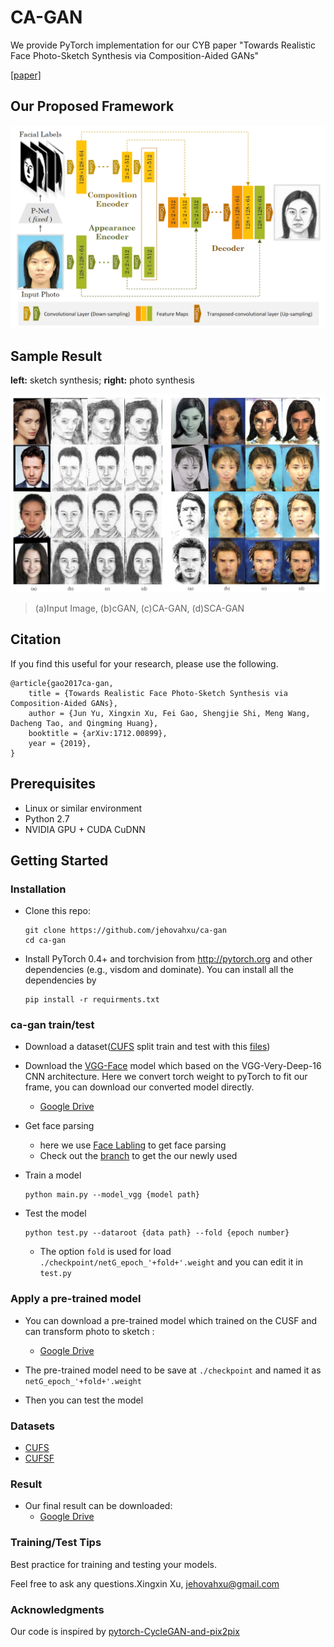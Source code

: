 # CA-GAN
We provide PyTorch implementation for our CYB paper "Towards Realistic Face Photo-Sketch Synthesis via Composition-Aided GANs"

[[paper]](https://arxiv.org/abs/1712.00899)
## Our Proposed Framework
![](imgs/architecture1.png)

## Sample Result
**left:** sketch synthesis; **right:** photo synthesis

![](imgs/result1.png)
> (a)Input Image, (b)cGAN, (c)CA-GAN, (d)SCA-GAN

## Citation
If you find this useful for your research, please use the following.
```
@article{gao2017ca-gan,
	title = {Towards Realistic Face Photo-Sketch Synthesis via Composition-Aided GANs},
	author = {Jun Yu, Xingxin Xu, Fei Gao, Shengjie Shi, Meng Wang, Dacheng Tao, and Qingming Huang},
	booktitle = {arXiv:1712.00899},
	year = {2019},
}
```

## Prerequisites
- Linux or similar environment
- Python 2.7
- NVIDIA GPU + CUDA CuDNN

## Getting Started
### Installation
- Clone this repo:
    ```shell script
    git clone https://github.com/jehovahxu/ca-gan
    cd ca-gan
    ```
- Install PyTorch 0.4+ and torchvision from http://pytorch.org and other dependencies (e.g., visdom and dominate). You can install all the dependencies by
    ```shell script
    pip install -r requirments.txt
    ```
 
### ca-gan train/test
- Download a dataset([CUFS](http://mmlab.ie.cuhk.edu.hk/archive/facesketch.html) split train and test with this [files]())
- Download the [VGG-Face](http://www.robots.ox.ac.uk/~vgg/software/vgg_face/) model which based on the VGG-Very-Deep-16 CNN architecture.
 Here we convert torch weight to pyTorch to fit our frame, you can download our converted model directly.
    - [Google Drive](https://drive.google.com/open?id=1V2dfOLXSgAS9V8PvhTeQAP6KGI40aff_)

- Get face parsing
    - here we use [Face Labling](https://github.com/Liusifei/Face_Parsing_2016) to get face parsing
    - Check out the [branch](https://github.com/jehovahxu/ca-gan/tree/new_parsing) to get the our newly used 
- Train a model
    ```shell script
    python main.py --model_vgg {model path}
    ```
- Test the model
    ```shell script
    python test.py --dataroot {data path} --fold {epoch number}
    ```
    - The option `fold` is used for load `./checkpoint/netG_epoch_'+fold+'.weight` and you can edit it in `test.py` 
### Apply a pre-trained model
- You can download a pre-trained model which trained on the CUSF and can transform photo to sketch  :
    - [Google Drive](https://drive.google.com/open?id=17KG1e0-cq_dmidQovzG9vOWZSq3of0Lx)

-  The pre-trained model need to be save at `./checkpoint` and named it as `netG_epoch_'+fold+'.weight`
- Then you can test the model

### Datasets
- [CUFS](http://mmlab.ie.cuhk.edu.hk/archive/facesketch.html)
- [CUFSF](http://mmlab.ie.cuhk.edu.hk/archive/cufsf/)

### Result
- Our final result can be downloaded:
    - [Google Drive](https://drive.google.com/open?id=1EHpQWzbbF3-BSd93rCclpYtbpbEOZ3p3)



### Training/Test Tips
Best practice for training and testing your models.<p>
Feel free to ask any questions.Xingxin Xu, [jehovahxu@gmail.com](jehovahxu@gmail.com)<p>
### Acknowledgments
Our code is inspired by [pytorch-CycleGAN-and-pix2pix](https://github.com/junyanz/pytorch-CycleGAN-and-pix2pix)





